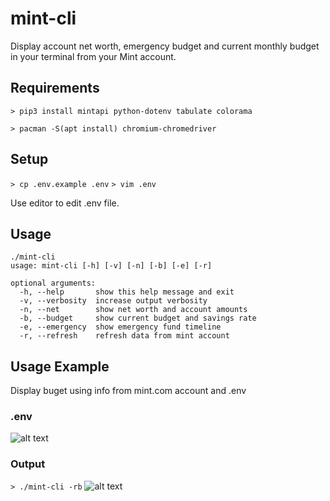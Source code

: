 # mint-cli
Display account net worth, emergency budget and current monthly budget in your terminal from your Mint account.

## Requirements
```> pip3 install mintapi python-dotenv tabulate colorama```

```> pacman -S(apt install) chromium-chromedriver```

## Setup

```> cp .env.example .env```
```> vim .env```

Use editor to edit .env file.

## Usage

```
./mint-cli
usage: mint-cli [-h] [-v] [-n] [-b] [-e] [-r]

optional arguments:
  -h, --help       show this help message and exit
  -v, --verbosity  increase output verbosity
  -n, --net        show net worth and account amounts
  -b, --budget     show current budget and savings rate
  -e, --emergency  show emergency fund timeline
  -r, --refresh    refresh data from mint account
  ```

## Usage Example
Display buget using info from mint.com account and .env
### .env
![alt text](https://i.imgur.com/bw07nJm.jpg)

### Output
```> ./mint-cli -rb```
![alt text](https://i.imgur.com/D2vZ066.jpg)
